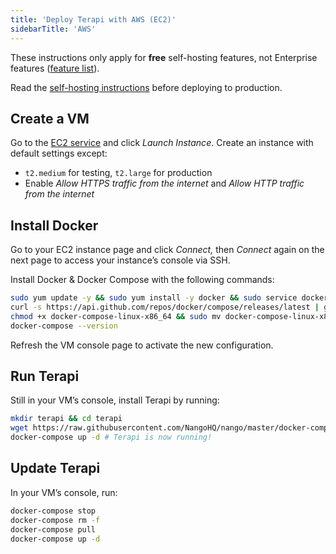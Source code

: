 ```yaml
---
title: 'Deploy Terapi with AWS (EC2)'
sidebarTitle: 'AWS'
---
```



These instructions only apply for **free** self-hosting features, not Enterprise features ([feature list]()).

Read the [self-hosting instructions](/host/self-host/self-hosting-instructions) before deploying to production.

## Create a VM[](#create-vm 'Direct link to Create a VM')

Go to the [EC2 service](https://console.aws.amazon.com/ec2/v2/home) and click
_Launch Instance_. Create an instance with default settings except:

-   `t2.medium` for testing, `t2.large` for production
-   Enable _Allow HTTPS traffic from the internet_ and _Allow HTTP traffic from
    the internet_

## Install Docker[](#install-docker 'Direct link to Install Docker')

Go to your EC2 instance page and click _Connect,_ then _Connect_ again on the
next page to access your instance’s console via SSH.

Install Docker & Docker Compose with the following commands:

```bash
sudo yum update -y && sudo yum install -y docker && sudo service docker start && sudo usermod -a -G docker $USER
curl -s https://api.github.com/repos/docker/compose/releases/latest | grep browser_download_url  | grep docker-compose-linux-x86_64 | cut -d '"' -f 4 | wget -qi -
chmod +x docker-compose-linux-x86_64 && sudo mv docker-compose-linux-x86_64 /usr/local/bin/docker-compose
docker-compose --version
```

Refresh the VM console page to activate the new configuration.

## Run Terapi[](#run-terapi 'Direct link to Run Terapi')

Still in your VM’s console, install Terapi by running:

```bash
mkdir terapi && cd terapi
wget https://raw.githubusercontent.com/NangoHQ/nango/master/docker-compose.yaml
docker-compose up -d # Terapi is now running!
```

## Update Terapi[](#update-terapi 'Direct link to Update Terapi')

In your VM’s console, run:

```bash
docker-compose stop
docker-compose rm -f
docker-compose pull
docker-compose up -d
```

